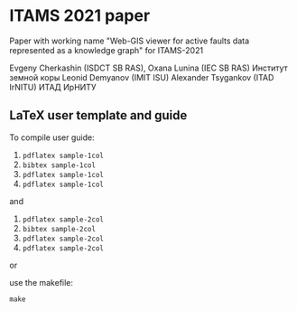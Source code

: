 # ITAMS 2021 paper
Paper with working name "Web-GIS viewer for active faults data represented as a knowledge graph" for ITAMS-2021

Evgeny Cherkashin (ISDCT SB RAS),
Oxana Lunina (IEC SB RAS) Институт земной коры
Leonid Demyanov (IMIT ISU)
Alexander Tsygankov (ITAD IrNITU) ИТАД ИрНИТУ


## LaTeX user template and guide

To compile user guide:

1. `pdflatex sample-1col`
2. `bibtex sample-1col`
3. `pdflatex sample-1col`
4. `pdflatex sample-1col`

and

1. `pdflatex sample-2col`
2. `bibtex sample-2col`
3. `pdflatex sample-2col`
4. `pdflatex sample-2col`

or

use the makefile:

`make`
